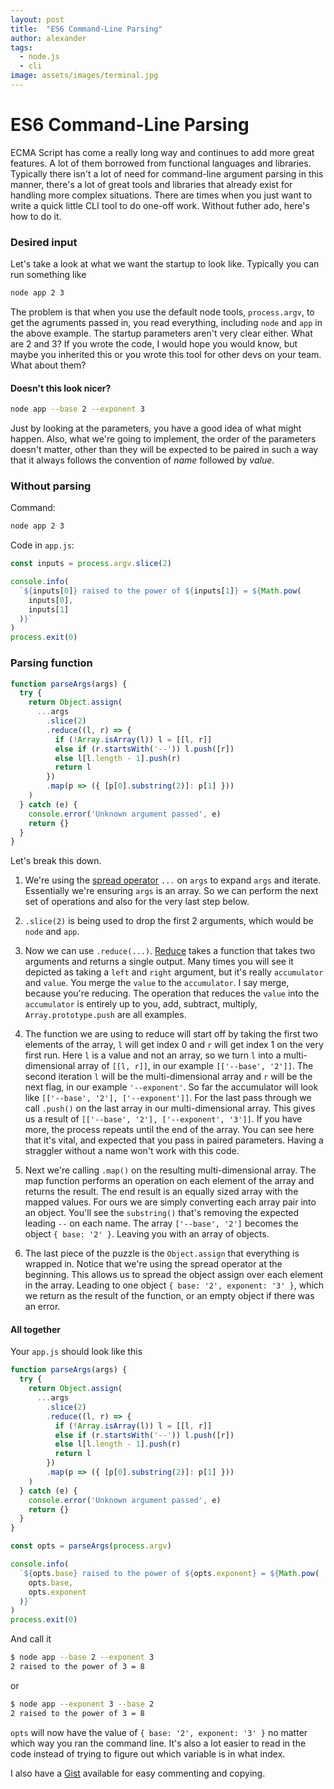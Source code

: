 ```yaml
---
layout: post
title:  "ES6 Command-Line Parsing"
author: alexander
tags:
  - node.js
  - cli
image: assets/images/terminal.jpg
---
```


# ES6 Command-Line Parsing

ECMA Script has come a really long way and continues to add more great features. A lot of them borrowed from functional languages and libraries. Typically there isn't a lot of need for command-line argument parsing in this manner, there's a lot of great tools and libraries that already exist for handling more complex situations. There are times when you just want to write a quick little CLI tool to do one-off work. Without futher ado, here's how to do it.

### Desired input

Let's take a look at what we want the startup to look like. Typically you can run something like

```sh
node app 2 3
```

The problem is that when you use the default node tools, `process.argv`, to get the agruments passed in, you read everything, including `node` and `app` in the above example. The startup parameters aren't very clear either. What are 2 and 3? If you wrote the code, I would hope you would know, but maybe you inherited this or you wrote this tool for other devs on your team. What about them?

#### Doesn't this look nicer?

```sh
node app --base 2 --exponent 3
```

Just by looking at the parameters, you have a good idea of what might happen. Also, what we're going to implement, the order of the parameters doesn't matter, other than they will be expected to be paired in such a way that it always follows the convention of _name_ followed by _value_.

### Without parsing

Command:

```sh
node app 2 3
```

Code in `app.js`:

```js
const inputs = process.argv.slice(2)

console.info(
  `${inputs[0]} raised to the power of ${inputs[1]} = ${Math.pow(
    inputs[0],
    inputs[1]
  )}`
)
process.exit(0)
```

### Parsing function

```js
function parseArgs(args) {
  try {
    return Object.assign(
      ...args
        .slice(2)
        .reduce((l, r) => {
          if (!Array.isArray(l)) l = [[l, r]]
          else if (r.startsWith('--')) l.push([r])
          else l[l.length - 1].push(r)
          return l
        })
        .map(p => ({ [p[0].substring(2)]: p[1] }))
    )
  } catch (e) {
    console.error('Unknown argument passed', e)
    return {}
  }
}
```

Let's break this down.

1. We're using the [spread operator](https://developer.mozilla.org/en-US/docs/Web/JavaScript/Reference/Operators/Spread_operator) `...` on `args` to expand `args` and iterate. Essentially we're ensuring `args` is an array. So we can perform the next set of operations and also for the very last step below.

1. `.slice(2)` is being used to drop the first 2 arguments, which would be `node` and `app`.

1. Now we can use `.reduce(...)`. [Reduce](https://developer.mozilla.org/en-US/docs/Web/JavaScript/Reference/Global_Objects/Array/Reduce) takes a function that takes two arguments and returns a single output. Many times you will see it depicted as taking a `left` and `right` argument, but it's really `accumulator` and `value`. You merge the `value` to the `accumulator`. I say merge, because you're reducing. The operation that reduces the `value` into the `accumulator` is entirely up to you, add, subtract, multiply, `Array.prototype.push` are all examples.

1. The function we are using to reduce will start off by taking the first two elements of the array, `l` will get index 0 and `r` will get index 1 on the very first run. Here `l` is a value and not an array, so we turn `l` into a multi-dimensional array of `[[l, r]]`, in our example `[['--base', '2']]`. The second iteration `l` will be the multi-dimensional array and `r` will be the next flag, in our example `'--exponent'`. So far the accumulator will look like `[['--base', '2'], ['--exponent']]`. For the last pass through we call `.push()` on the last array in our multi-dimensional array. This gives us a result of `[['--base', '2'], ['--exponent', '3']]`. If you have more, the process repeats until the end of the array. You can see here that it's vital, and expected that you pass in paired parameters. Having a straggler without a name won't work with this code.

1. Next we're calling `.map()` on the resulting multi-dimensional array. The map function performs an operation on each element of the array and returns the result. The end result is an equally sized array with the mapped values. For ours we are simply converting each array pair into an object. You'll see the `substring()` that's removing the expected leading `--` on each name. The array `['--base', '2']` becomes the object `{ base: '2' }`. Leaving you with an array of objects.

1. The last piece of the puzzle is the `Object.assign` that everything is wrapped in. Notice that we're using the spread operator at the beginning. This allows us to spread the object assign over each element in the array. Leading to one object `{ base: '2', exponent: '3' }`, which we return as the result of the function, or an empty object if there was an error.

#### All together

Your `app.js` should look like this

```js
function parseArgs(args) {
  try {
    return Object.assign(
      ...args
        .slice(2)
        .reduce((l, r) => {
          if (!Array.isArray(l)) l = [[l, r]]
          else if (r.startsWith('--')) l.push([r])
          else l[l.length - 1].push(r)
          return l
        })
        .map(p => ({ [p[0].substring(2)]: p[1] }))
    )
  } catch (e) {
    console.error('Unknown argument passed', e)
    return {}
  }
}

const opts = parseArgs(process.argv)

console.info(
  `${opts.base} raised to the power of ${opts.exponent} = ${Math.pow(
    opts.base,
    opts.exponent
  )}`
)
process.exit(0)
```

And call it

```sh
$ node app --base 2 --exponent 3
2 raised to the power of 3 = 8
```

or

```sh
$ node app --exponent 3 --base 2
2 raised to the power of 3 = 8
```

`opts` will now have the value of `{ base: '2', exponent: '3' }` no matter which way you ran the command line. It's also a lot easier to read in the code instead of trying to figure out which variable is in what index.

I also have a [Gist](https://gist.github.com/bit-cmdr/48b7d82ad93fe9e3043d61e842c0ebe3) available for easy commenting and copying.
